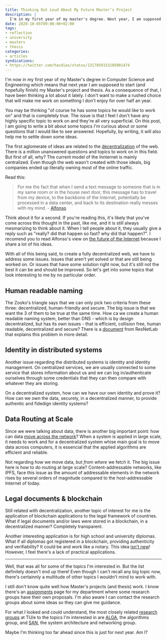 ```yaml
---
title: Thinking Out Loud About My Future Master’s Project
description: |
  I'm in my first year of my master's degree. Next year, I am supposed to do a master's project and thesis. Thus, it's never too early to think about it.
date: 2020-10-05T09:00:00+02:00
tags:
- reflection
- university
- masters
- thesis
categories:
- articles
syndications:
- https://twitter.com/hacdias/status/1317859153185001474
---
```


I'm now in my first year of my Master's degree in Computer Science and Engineering which means that next year I am supposed to start (and hopefully finish) my Master's project and thesis. As a consequence of that, I have been thinking a lot about it lately. I don't want to make a rushed choice that will make me work on something I don't enjoy for over half an year.

<!--more-->

You may be thinking "of course he has some topics he would like to work on" and that is completely true. The issue is that I feel I don't have any highly specific topic to work on and they're all very superficial. On this post, I am going to write a bit about some topics I'm curious about or some questions that I would like to see answered. Hopefully, by writing, it will also help me to settle down some ideas.

The first aglomerate of ideas are related to the [decentralization] of the web. There is a million unanswered questions and topics to work on in this field. But first of all, why? The current model of the Innternet is mainly centralized. Even though the web wasn't created with those ideals, big companies ended up literally owning most of the online traffic.

Read this:

> For me the fact that when I send a text message to someone that is in my same room or in the house next door, this message has to travel from my device, to the backbone of the Internet, potentially be processed in a data center, and back to its destination really messes with my mind. - [Alfonso][alfonso]

Think about it for a second. If you're reading this, it's likely that you've come across this thought in the past, like me, and it is still always mesmarizing to think about it. When I tell people about it, they usually give a reply such as "really? did that happen so fast? why did that happen?". I recomend you to read Alfonso's view on [the future of the Internet][alfonso-view] because I share a lot of his ideas.

With all of this being said, to create a fully decentralized web, we have to address some issues. Issues that aren't yet solved or that are still being worked on. Or issues that have some solution right now, but it's still not the best it can be and should be improved. So let's get into some topics that look interesting to me by no particular order.

## Human readable naming

The Zooko's triangle says that we can only pick two criteria from these three: decentralized, human-friendly and secure. The big issue is that we want the 3 of them to be true at the same time. How ca we create a human readable naming system, better than DNS - which is by design decentralized, but has its own issues - that is efficient, collision free, human readable, decentralized and secure? There is a [document](https://github.com/protocol/ResNetLab/blob/master/OPEN_PROBLEMS/HUMAN_READABLE_NAMING.md) from ResNetLab that explains this problem in more detail.

## Identity in distributed systems

Another issue regarding the distributed systems is identity and identity management. On centralized services, we are usually connected to some service that stores information about us and we can log in/authenticate ourselves through some credentials that they can then compare with whatever they are storing.

On a decentralized system, how can we have our own identity and prove it? How can we own the data, securely, in a decentralized manner, to provide authentic and fidedign identity systems?

## Data Routing at Scale

Since we were talking about data, there is another big important point: how can data [move across the network](https://github.com/protocol/ResNetLab/blob/master/OPEN_PROBLEMS/ROUTING_AT_SCALE.md)? When a system is applied in large scale, it needs to work and for a decentralized system whise main goal is to move data across computers, it is essencial that the applied algorithms are efficient and reliable.

Not regarding _how_ we move data, but _from where_ we fetch it. The big issue here is how to do routing at large scale? Content-addressable networks, like IPFS, face this issue as the amount of addressable elements in the network rises by several orders of magnitude compared to the host-addressable Internet of today.

## Legal documents & blockchain

Still related with decentralization, another topic of interest for me is the application of blockchain applications to the legal framework of countries. What if legal documents and/or laws were stored in a blockchain, in a decentralized manner? Completely transparent.

Another interesting application is for high school and university diplomas. What if all diplomas got registered in a blockchain, providing authenticity and verifiability? It could be and work like a notary. This idea [isn't new](https://www.researchgate.net/publication/327483862_Blockchain_as_a_Notarization_Service_for_Data_Sharing_with_Personal_Data_Store)! However, I feel there's a lack of practical applications.
 
---

Well, that was all for some of the topics I'm interested in. But the list definitely doesn't end up there! Even though I can't recall any big topic now, there's certainnly a multitude of other topics I wouldn't mind to work with.

I still don't know quite well how Master's projects (and thesis) work. I know there's an [assignments] page for my department where some research groups have their own proposals. I'm also aware I can contact the research groups about some ideas so they can give me guidance.

For what I looked and could understand, the most closely related [research groups][groups] at TU/e to the topics I'm interested in are [ALGA][alga], the algorithms group, and [SAN], the system architecture and networking group.

Maybe I'm thinking too far ahead since this is just for next year. Am I?

[alga]: https://alga.win.tue.nl/
[uai]: https://uai.win.tue.nl/
[assignments]: https://assignments.win.tue.nl/
[san]: https://www.win.tue.nl/san/main/research/
[groups]: https://educationguide.tue.nl/programs/graduate-school/masters-programs/computer-science-and-engineering/graduation/cs-research-groups/
[alfonso]: https://adlrocha.substack.com/p/adlrocha-what-the-next-generation
[alfonso-view]: https://adlrocha.substack.com/p/adlrocha-my-vision-for-a-new-internet
[decentralization]: /tags/decentralization/
